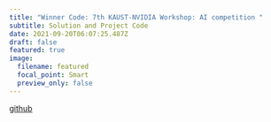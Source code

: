 ```yaml
---
title: "Winner Code: 7th KAUST-NVIDIA Workshop: AI competition "
subtitle: Solution and Project Code
date: 2021-09-20T06:07:25.487Z
draft: false
featured: true
image:
  filename: featured
  focal_point: Smart
  preview_only: false
---
```

[github](https://github.com/arthurlirui/KAUST-Nvidia-Geo)